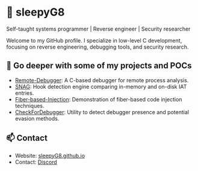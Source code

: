 # 🧠 sleepyG8

Self-taught systems programmer | Reverse engineer | Security researcher

Welcome to my GitHub profile. I specialize in low-level C development, focusing on reverse engineering, debugging tools, and security research.

## 🔧 Go deeper with some of my projects and POCs

- [Remote-Debugger](https://github.com/sleepyG8/Remote-Debugger): A C-based debugger for remote process analysis.
- [SNAG](https://github.com/sleepyG8/SNAG): Hook detection engine comparing in-memory and on-disk IAT entries.
- [Fiber-based-Injection](https://github.com/sleepyG8/Fiber-based-Injection): Demonstration of fiber-based code injection techniques.
- [CheckForDebugger](https://github.com/sleepyG8/CheckForDebugger): Utility to detect debugger presence and potential evasion methods.

## 📫 Contact

- Website: [sleepyG8.github.io](https://sleepyG8.github.io)
- Contact: [Discord](https://discord.gg/XW7A9nHa)

